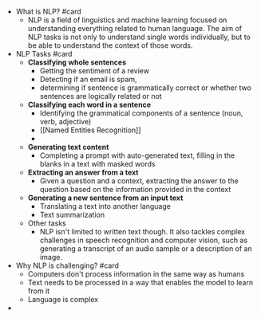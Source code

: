 - What is NLP? #card
	- NLP is a field of linguistics and machine learning focused on understanding everything related to human language. The aim of NLP tasks is not only to understand single words individually, but to be able to understand the context of those words.
- NLP Tasks #card
	- **Classifying whole sentences**
		- Getting the sentiment of a review
		- Detecting if an email is spam,
		- determining if sentence is grammatically correct or whether two sentences are logically related or not
	- **Classifying each word in a sentence**
		- Identifying the grammatical components of a sentence (noun, verb, adjective)
		- [[Named Entities Recognition]]
		-
	- **Generating text content**
		- Completing a prompt with auto-generated text, filling in the blanks in a text with masked words
	- **Extracting an answer from a text**
		- Given a question and a context, extracting the answer to the question based on the information provided in the context
	- **Generating a new sentence from an input text**
		- Translating a text into another language
		- Text summarization
	- Other tasks
		- NLP isn't limited to written text though. It also tackles complex challenges in speech recognition and computer vision, such as generating a transcript of an audio sample or a description of an image.
- Why NLP is challenging? #card
	- Computers don't process information in the same way as humans
	- Text needs to be processed in a way that enables the model to learn from it
	- Language is complex
-